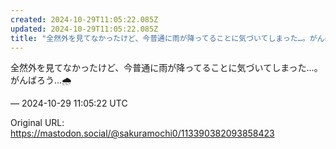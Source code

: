 ```yaml
---
created: 2024-10-29T11:05:22.085Z
updated: 2024-10-29T11:05:22.085Z
title: "全然外を見てなかったけど、今普通に雨が降ってることに気づいてしまった…。がんばろ[...]"
---
```


<p>全然外を見てなかったけど、今普通に雨が降ってることに気づいてしまった…。がんばろう…🌧️</p>

&mdash; 2024-10-29 11:05:22 UTC

Original URL: https://mastodon.social/@sakuramochi0/113390382093858423
